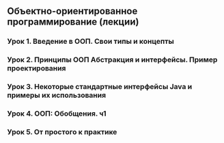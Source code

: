 ## Объектно-ориентированное программирование (лекции)
### Урок 1. Введение в ООП. Свои типы и концепты
### Урок 2. Принципы ООП Абстракция и интерфейсы. Пример проектирования
### Урок 3. Некоторые стандартные интерфейсы Java и примеры их использования
### Урок 4. ООП: Обобщения. ч1
### Урок 5. От простого к практике